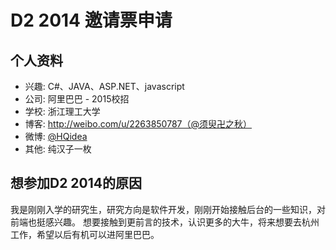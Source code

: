 # D2 2014 邀请票申请

## 个人资料

- 兴趣: C#、JAVA、ASP.NET、javascript
- 公司: 阿里巴巴 - 2015校招 
- 学校: 浙江理工大学
- 博客: http://weibo.com/u/2263850787（@须臾卍之秋）
- 微博: [@HQidea](http://weibo.com/hqidea)
- 其他: 纯汉子一枚

## 想参加D2 2014的原因

我是刚刚入学的研究生，研究方向是软件开发，刚刚开始接触后台的一些知识，对前端也挺感兴趣。
想要接触到更前言的技术，认识更多的大牛，将来想要去杭州工作，希望以后有机可以进阿里巴巴。
